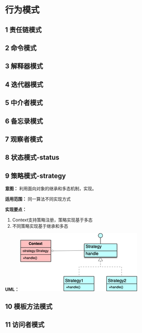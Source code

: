 # 行为模式

## 1 责任链模式

## 2 命令模式

## 3 解释器模式

## 4 迭代器模式

## 5 中介者模式

## 6 备忘录模式

## 7 观察者模式

## 8 状态模式-status

## 9 策略模式-strategy

**意图：** 利用面向对象的继承和多态机制，实现。

**适用范围：** 同一算法不同实现方式

**实现要点：** 
 1. Context支持策略注册，策略实现基于多态
 2. 不同策略实现基于继承和多态

**UML：**
![策略模式](/images/architecture/design_mode/strategy-mode.png)

## 10 模板方法模式

## 11 访问者模式
